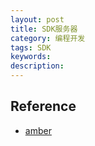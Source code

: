 ```yaml
---
layout: post
title: SDK服务器
category: 编程开发
tags: SDK
keywords: 
description: 
---
```



## Reference
* [amber](https://cwiki.apache.org/confluence/display/AMBER)